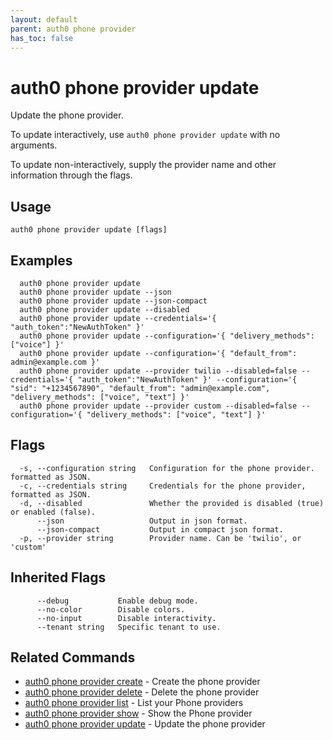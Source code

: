 ```yaml
---
layout: default
parent: auth0 phone provider
has_toc: false
---
```

# auth0 phone provider update

Update the phone provider.

To update interactively, use `auth0 phone provider update` with no arguments.

To update non-interactively, supply the provider name and other information through the flags.

## Usage
```
auth0 phone provider update [flags]
```

## Examples

```
  auth0 phone provider update
  auth0 phone provider update --json
  auth0 phone provider update --json-compact
  auth0 phone provider update --disabled
  auth0 phone provider update --credentials='{ "auth_token":"NewAuthToken" }'
  auth0 phone provider update --configuration='{ "delivery_methods": ["voice"] }'
  auth0 phone provider update --configuration='{ "default_from": admin@example.com }'
  auth0 phone provider update --provider twilio --disabled=false --credentials='{ "auth_token":"NewAuthToken" }' --configuration='{ "sid": "+1234567890", "default_from": "admin@example.com", "delivery_methods": ["voice", "text"] }'
  auth0 phone provider update --provider custom --disabled=false --configuration='{ "delivery_methods": ["voice", "text"] }'
```


## Flags

```
  -s, --configuration string   Configuration for the phone provider. formatted as JSON.
  -c, --credentials string     Credentials for the phone provider, formatted as JSON.
  -d, --disabled               Whether the provided is disabled (true) or enabled (false).
      --json                   Output in json format.
      --json-compact           Output in compact json format.
  -p, --provider string        Provider name. Can be 'twilio', or 'custom'
```


## Inherited Flags

```
      --debug           Enable debug mode.
      --no-color        Disable colors.
      --no-input        Disable interactivity.
      --tenant string   Specific tenant to use.
```


## Related Commands

- [auth0 phone provider create](auth0_phone_provider_create.md) - Create the phone provider
- [auth0 phone provider delete](auth0_phone_provider_delete.md) - Delete the phone provider
- [auth0 phone provider list](auth0_phone_provider_list.md) - List your Phone providers
- [auth0 phone provider show](auth0_phone_provider_show.md) - Show the Phone provider
- [auth0 phone provider update](auth0_phone_provider_update.md) - Update the phone provider


